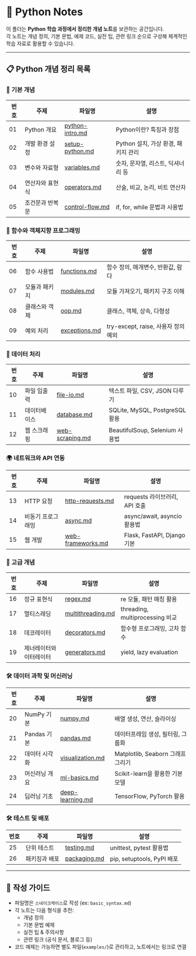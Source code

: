 # 📖 Python Notes

이 폴더는 **Python 학습 과정에서 정리한 개념 노트**를 보관하는 공간입니다.  
각 노트는 개념 정의, 기본 문법, 예제 코드, 실전 팁, 관련 링크 순으로 구성해 체계적인 학습 자료로 활용할 수 있습니다.

---

## 📋 Python 개념 정리 목록

### 📌 기본 개념
| 번호 | 주제 | 파일명 | 설명 |
|---|---|---|---|
| 01 | Python 개요 | [python-intro.md](./python-intro.md) | Python이란? 특징과 장점 |
| 02 | 개발 환경 설정 | [setup-python.md](./setup-python.md) | Python 설치, 가상 환경, 패키지 관리 |
| 03 | 변수와 자료형 | [variables.md](./variables.md) | 숫자, 문자열, 리스트, 딕셔너리 등 |
| 04 | 연산자와 표현식 | [operators.md](./operators.md) | 산술, 비교, 논리, 비트 연산자 |
| 05 | 조건문과 반복문 | [control-flow.md](./control-flow.md) | if, for, while 문법과 사용법 |

### 🎯 함수와 객체지향 프로그래밍
| 번호 | 주제 | 파일명 | 설명 |
|---|---|---|---|
| 06 | 함수 사용법 | [functions.md](./functions.md) | 함수 정의, 매개변수, 반환값, 람다 |
| 07 | 모듈과 패키지 | [modules.md](./modules.md) | 모듈 가져오기, 패키지 구조 이해 |
| 08 | 클래스와 객체 | [oop.md](./oop.md) | 클래스, 객체, 상속, 다형성 |
| 09 | 예외 처리 | [exceptions.md](./exceptions.md) | try-except, raise, 사용자 정의 예외 |

### 🔄 데이터 처리
| 번호 | 주제 | 파일명 | 설명 |
|---|---|---|---|
| 10 | 파일 입출력 | [file-io.md](./file-io.md) | 텍스트 파일, CSV, JSON 다루기 |
| 11 | 데이터베이스 | [database.md](./database.md) | SQLite, MySQL, PostgreSQL 활용 |
| 12 | 웹 스크래핑 | [web-scraping.md](./web-scraping.md) | BeautifulSoup, Selenium 사용법 |

### 🌍 네트워크와 API 연동
| 번호 | 주제 | 파일명 | 설명 |
|---|---|---|---|
| 13 | HTTP 요청 | [http-requests.md](./http-requests.md) | requests 라이브러리, API 호출 |
| 14 | 비동기 프로그래밍 | [async.md](./async.md) | async/await, asyncio 활용법 |
| 15 | 웹 개발 | [web-frameworks.md](./web-frameworks.md) | Flask, FastAPI, Django 기본 |

### 🚀 고급 개념
| 번호 | 주제 | 파일명 | 설명 |
|---|---|---|---|
| 16 | 정규 표현식 | [regex.md](./regex.md) | re 모듈, 패턴 매칭 활용 |
| 17 | 멀티스레딩 | [multithreading.md](./multithreading.md) | threading, multiprocessing 비교 |
| 18 | 데코레이터 | [decorators.md](./decorators.md) | 함수형 프로그래밍, 고차 함수 |
| 19 | 제너레이터와 이터레이터 | [generators.md](./generators.md) | yield, lazy evaluation |

### 🛠️ 데이터 과학 및 머신러닝
| 번호 | 주제 | 파일명 | 설명 |
|---|---|---|---|
| 20 | NumPy 기본 | [numpy.md](./numpy.md) | 배열 생성, 연산, 슬라이싱 |
| 21 | Pandas 기본 | [pandas.md](./pandas.md) | 데이터프레임 생성, 필터링, 그룹화 |
| 22 | 데이터 시각화 | [visualization.md](./visualization.md) | Matplotlib, Seaborn 그래프 그리기 |
| 23 | 머신러닝 개요 | [ml-basics.md](./ml-basics.md) | Scikit-learn을 활용한 기본 모델 |
| 24 | 딥러닝 기초 | [deep-learning.md](./deep-learning.md) | TensorFlow, PyTorch 활용 |

### 🛠️ 테스트 및 배포
| 번호 | 주제 | 파일명 | 설명 |
|---|---|---|---|
| 25 | 단위 테스트 | [testing.md](./testing.md) | unittest, pytest 활용법 |
| 26 | 패키징과 배포 | [packaging.md](./packaging.md) | pip, setuptools, PyPI 배포 |

---

## 📝 작성 가이드

- 파일명은 `스네이크케이스`로 작성 (ex: `basic_syntax.md`)
- 각 노트는 다음 형식을 추천:
    - 개념 정의
    - 기본 문법 예제
    - 실전 팁 & 주의사항
    - 관련 링크 (공식 문서, 블로그 등)
- 코드 예제는 가능하면 별도 파일(`examples/`)로 관리하고, 노트에서는 링크로 연결
